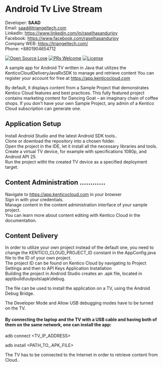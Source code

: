 # Android Tv Live Stream

Developer: <b>SAAD</b> <br>
Email: saad@triangeltech.com<br>
LinkedIn: https://www.linkedin.com/in/raselhasandurjoy<br>
Facebook: https://www.facebook.com/raselhasandurjoy<br>
Company WEB: https://triangeltech.com/ <br>
Phone: +8801904654712<br>

[![Open Source Love](https://badges.frapsoft.com/os/v2/open-source.svg?v=102)](https://github.com/raselhasandurjoy/Android-TV-Live-Stream)
[![PRs Welcome](https://img.shields.io/badge/PRs-welcome-brightgreen.svg?style=flat-square)](http://makeapullrequest.com)
[![License](https://img.shields.io/badge/License-Apache%202.0-blue.svg)](https://opensource.org/licenses/Apache-2.0)

A sample app for Android TV written in Java that utilizes the KenticoCloudDeliveryJavaRxSDK to manage and retrieve content You can register your account for free at https://app.kenticocloud.com

By default, it displays content from a Sample Project that demonstrates Kentico Cloud features and best practices. This fully featured project contains marketing content for Dancing Goat – an imaginary chain of coffee shops. If you don't have your own Sample Project, any admin of a Kentico Cloud subscription can generate one.

## Application Setup
Install Android Studio and the latest Android SDK tools..<br>
Clone or download the repository into a chosen folder.<br>
Open the project in the IDE, let it install all the necessary libraries and tools.<br>
Create a virtual TV device, for example with specifications 1080p, and Android API 25.<br>
Run the project witht the created TV device as a specified deployment target.<br>

## Content Administration ............
Navigate to https://app.kenticocloud.com in your browser<br>
Sign in with your credentials.<br>
Manage content in the content administration interface of your sample project.<br>
You can learn more about content editing with Kentico Cloud in the documentation.<br>

## Content Delivery
In order to utilize your own project instead of the default one, you need to change the KENTICO_CLOUD_PROJECT_ID constant in the AppConfig.java file to the ID of your own project.<br>
The project ID can be found on Kentico Cloud by navigating to Project Settings and then to API Keys
Application Installation<br>
Building the project in Android Studio creates an .apk file, located in app\build\outputs\apk\debug.<br>

The file can be used to install the application on a TV, using the Android Debug Bridge.<br>

The Developer Mode and Allow USB debugging modes have to be turned on the TV.<br>

#### By connecting the laptop and the TV with a USB cable and having both of them on the same network, one can install the app:

adb connect <TV_IP_ADDRESS><br>

adb install <PATH_TO_.APK_FILE><br>

The TV has to be connected to the Internet in order to retrieve content from Cloud..

